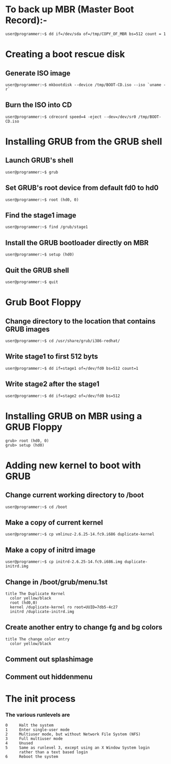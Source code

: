 # To back up MBR (Master Boot Record):-

```console
user@programmer:~$ dd if=/dev/sda of=/tmp/COPY_OF_MBR bs=512 count = 1
```

# Creating a boot rescue disk

## Generate ISO image

```console
user@programmer:~$ mkbootdisk --device /tmp/BOOT-CD.iso --iso `uname -r`
```

## Burn the ISO into CD

```console
user@programmer:~$ cdrecord speed=4 -eject --dev=/dev/sr0 /tmp/BOOT-CD.iso
```

# Installing GRUB from the GRUB shell

## Launch GRUB's shell

```console
user@programmer:~$ grub
```

## Set GRUB's root device from default fd0 to hd0

```console
user@programmer:~$ root (hd0, 0)
```

## Find the stage1 image

```console
user@programmer:~$ find /grub/stage1
```

## Install the GRUB bootloader directly on MBR

```console
user@programmer:~$ setup (hd0)
```

## Quit the GRUB shell

```console
user@programmer:~$ quit
```

# Grub Boot Floppy

## Change directory to the location that contains GRUB images

```console
user@programmer:~$ cd /usr/share/grub/i386-redhat/
```

## Write stage1 to first 512 byts

```console
user@programmer:~$ dd if=stage1 of=/dev/fd0 bs=512 count=1
```

## Write stage2 after the stage1

```console
user@programmer:~$ dd if=stage2 of=/dev/fd0 bs=512
```

# Installing GRUB on MBR using a GRUB Floppy

```console
grub> root (hd0, 0)
grub> setup (hd0)
```

# Adding new kernel to boot with GRUB

## Change current working directory to /boot

```console
user@programmer:~$ cd /boot
```

## Make a copy of current kernel

```console
user@programmer:~$ cp vmlinuz-2.6.25-14.fc9.i686 duplicate-kernel
```

## Make a copy of initrd image

```console
user@programmer:~$ cp initrd-2.6.25-14.fc9.i686.img duplicate-initrd.img
```

## Change in /boot/grub/menu.1st

```console
title The Duplicate Kernel
  color yellow/black
  root (hd0,0)
  kernel /duplicate-kernel ro root=UUID=7db5-4c27
  initrd /duplicate-initrd.img
```

## Create another entry to change fg and bg colors

```console
title The change color entry
  color yellow/black
```

## Comment out splashimage

## Comment out hiddenmenu

# The init process

### The various runlevels are

```console
0     Halt the system
1     Enter single-user mode
2     Multiuser mode, but without Network File System (NFS)
3     Full multiuser mode
4     Unused
5     Same as runlevel 3, except using an X Window System login  
      rather than a text based login
6     Reboot the system
```
